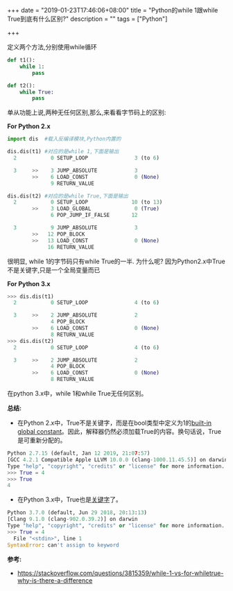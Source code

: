 +++
date = "2019-01-23T17:46:06+08:00"
title = "Python的while 1跟while True到底有什么区别?"
description = ""
tags = ["Python"]

+++

定义两个方法,分别使用while循环

```py
def t1():
    while 1:
        pass

def t2():
    while True:
        pass
```

单从功能上说,两种无任何区别,那么,来看看字节码上的区别:

**For Python 2.x**

```py
import dis  #载入反编译模块,Python内置的

dis.dis(t1) #对应的是while 1,下面是输出
  2           0 SETUP_LOOP               3 (to 6)

  3     >>    3 JUMP_ABSOLUTE            3
        >>    6 LOAD_CONST               0 (None)
              9 RETURN_VALUE

dis.dis(t2) #对应的是while True,下面是输出
  2           0 SETUP_LOOP              10 (to 13)
        >>    3 LOAD_GLOBAL              0 (True)
              6 POP_JUMP_IF_FALSE       12

  3           9 JUMP_ABSOLUTE            3
        >>   12 POP_BLOCK
        >>   13 LOAD_CONST               0 (None)
             16 RETURN_VALUE
```

很明显, while 1的字节码只有while True的一半. 为什么呢? 因为Python2.x中True不是关键字,只是一个全局变量而已


**For Python 3.x**

```py
>>> dis.dis(t1)
  2           0 SETUP_LOOP               4 (to 6)

  3     >>    2 JUMP_ABSOLUTE            2
              4 POP_BLOCK
        >>    6 LOAD_CONST               0 (None)
              8 RETURN_VALUE
>>> dis.dis(t2)
  2           0 SETUP_LOOP               4 (to 6)

  3     >>    2 JUMP_ABSOLUTE            2
              4 POP_BLOCK
        >>    6 LOAD_CONST               0 (None)
              8 RETURN_VALUE
```

在python 3.x中，while 1和while True无任何区别。

**总结:**

- 在Python 2.x中，True不是关键字，而是在bool类型中定义为1的[built-in global constant](http://docs.python.org/library/constants.html#True)。因此，解释器仍然必须加载True的内容。换句话说，True是可重新分配的。

```py
Python 2.7.15 (default, Jan 12 2019, 21:07:57)
[GCC 4.2.1 Compatible Apple LLVM 10.0.0 (clang-1000.11.45.5)] on darwin
Type "help", "copyright", "credits" or "license" for more information.
>>> True = 4
>>> True
4
```

- 在Python 3.x中，True也是[关键字](http://docs.python.org/py3k/reference/lexical_analysis.html#keywords)了。

```py
Python 3.7.0 (default, Jun 29 2018, 20:13:13)
[Clang 9.1.0 (clang-902.0.39.2)] on darwin
Type "help", "copyright", "credits" or "license" for more information.
>>> True = 4
  File "<stdin>", line 1
SyntaxError: can't assign to keyword
```

**参考:**

- https://stackoverflow.com/questions/3815359/while-1-vs-for-whiletrue-why-is-there-a-difference
